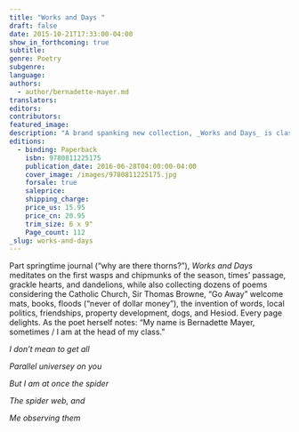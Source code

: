 ```yaml
---
title: "Works and Days "
draft: false
date: 2015-10-21T17:33:00-04:00
show_in_forthcoming: true
subtitle:
genre: Poetry
subgenre:
language:
authors:
  - author/bernadette-mayer.md
translators:
editors:
contributors:
featured_image:
description: "A brand spanking new collection, _Works and Days_ is classic Bernadette Mayer: fresh, learned, exciting, and endlessly surprising "
editions:
  - binding: Paperback
    isbn: 9780811225175
    publication_date: 2016-06-28T04:00:00-04:00
    cover_image: /images/9780811225175.jpg
    forsale: true
    saleprice:
    shipping_charge:
    price_us: 15.95
    price_cn: 20.95
    trim_size: 6 x 9"
    Page_count: 112
_slug: works-and-days
---
```


Part springtime journal (“why are there thorns?”), _Works and Days_ meditates on the first wasps and chipmunks of the season, times’ passage, grackle hearts, and dandelions, while also collecting dozens of poems considering the Catholic Church, Sir Thomas Browne, “Go Away” welcome mats, books, floods (“never of dollar money”), the invention of words, local politics, friendships, property development, dogs, and Hesiod. Every page delights. As the poet herself notes: “My name is Bernadette Mayer, sometimes / I am at the head of my class.”

_I don’t mean to get all_

_Parallel universey on you_

_But I am at once the spider_

_The spider web, and_

_Me observing them_

